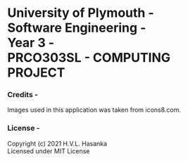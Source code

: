 # University of Plymouth - </br>Software Engineering - </br>Year 3 - </br> PRCO303SL - COMPUTING PROJECT


### Credits -
Images used in this application was taken from icons8.com.

### License -
Copyright (c) 2021 H.V.L. Hasanka <br/>
Licensed under MIT License

